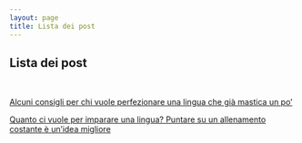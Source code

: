 ```yaml
---
layout: page
title: Lista dei post
---
```

## Lista dei post
<br>
<p>
<a href="https://angelatiliatranslations.github.io/blog/alcuni-consigli-per-chi-vuole-perfezionare-una-lingua-che-gi%C3%A0-mastica-un-po">Alcuni consigli per chi vuole perfezionare una lingua che già mastica un po’</a>
</p>
<p>
<a href="https://angelatiliatranslations.github.io/blog/quanto-ci-vuole-per-imparare-una-lingua-puntare-su-un-allenamento-costante-%C3%A8-un-idea-migliore">Quanto ci vuole per imparare una lingua? Puntare su un allenamento costante è un’idea migliore</a>
</p>

